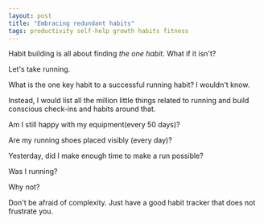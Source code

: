 ```yaml
---
layout: post
title: "Embracing redundant habits"
tags: productivity self-help growth habits fitness
---
```



Habit building is all about finding *the one habit*.
What if it isn't?

Let's take running. 


What is the one key habit to a successful running habit?
I wouldn't know.


Instead, I would list all the million little things related to running and build conscious check-ins and habits around that. 


Am I still happy with my equipment(every 50 days)? 


Are my running shoes placed visibly (every day)? 


Yesterday, did I make enough time to make a run possible? 


Was I running? 


Why not? 


Don't be afraid of complexity. Just have a good habit tracker that does not frustrate you.